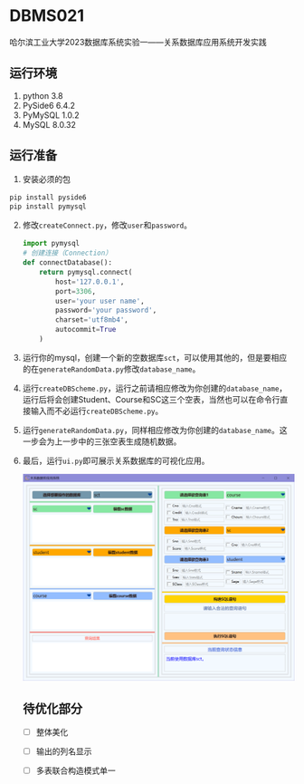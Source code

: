 # DBMS021
哈尔滨工业大学2023数据库系统实验一——关系数据库应用系统开发实践
## 运行环境
1. python 3.8
2. PySide6 6.4.2
3. PyMySQL 1.0.2
4. MySQL 8.0.32

## 运行准备

1. 安装必须的包

```python
pip install pyside6
pip install pymysql
```

2. 修改`createConnect.py`，修改`user`和`password`。

   ```python
   import pymysql
   # 创建连接（Connection）
   def connectDatabase():
       return pymysql.connect(
           host='127.0.0.1',
           port=3306,
           user='your user name',
           password='your password',
           charset='utf8mb4',
           autocommit=True
       )
   ```

3. 运行你的mysql，创建一个新的空数据库`sct`，可以使用其他的，但是要相应的在`generateRandomData.py`修改`database_name`。

4. 运行`createDBScheme.py`，运行之前请相应修改为你创建的`database_name`，运行后将会创建Student、Course和SC这三个空表，当然也可以在命令行直接输入而不必运行`createDBScheme.py`。

5. 运行`generateRandomData.py`，同样相应修改为你创建的`database_name`。这一步会为上一步中的三张空表生成随机数据。

6. 最后，运行`ui.py`即可展示关系数据库的可视化应用。

   <img src="images\gui.png" style="zoom: 50%;" />

   ## 待优化部分

   + [ ] 整体美化
   + [ ] 输出的列名显示
   + [ ] 多表联合构造模式单一

